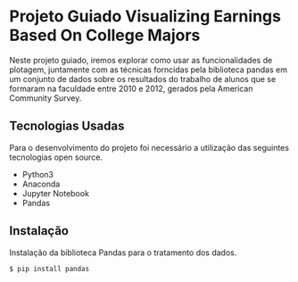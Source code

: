 # Projeto Guiado Visualizing Earnings Based On College Majors

Neste projeto guiado, iremos explorar como usar as funcionalidades de plotagem, juntamente com as técnicas forncidas pela biblioteca pandas em um conjunto de dados sobre os resultados do trabalho de alunos que se formaram na faculdade entre 2010 e 2012, gerados pela American Community Survey.

## Tecnologias Usadas

Para o desenvolvimento do projeto foi necessário a utilização das seguintes tecnologias open source.

- Python3
- Anaconda
- Jupyter Notebook
- Pandas

## Instalação

Instalação da biblioteca Pandas para o tratamento dos dados.
```shell
$ pip install pandas
```
